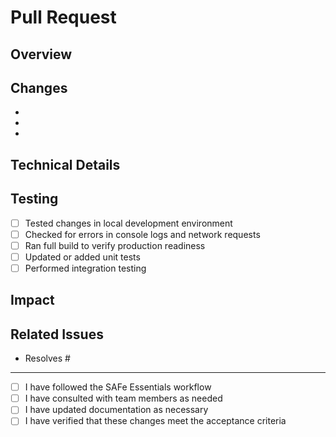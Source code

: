 # Pull Request

## Overview
<!-- Provide a brief description of what this PR does -->

## Changes
<!-- List the specific changes made in this PR -->
- 
- 
- 

## Technical Details
<!-- Explain any technical decisions, trade-offs, or architectural considerations -->

## Testing
<!-- Describe how you tested these changes -->
- [ ] Tested changes in local development environment
- [ ] Checked for errors in console logs and network requests
- [ ] Ran full build to verify production readiness
- [ ] Updated or added unit tests
- [ ] Performed integration testing

## Impact
<!-- Describe the potential impact of these changes on users or other parts of the system -->

## Related Issues
<!-- Link to any related issues -->
- Resolves #

---

<!-- Please ensure your PR follows our contribution guidelines -->
- [ ] I have followed the SAFe Essentials workflow
- [ ] I have consulted with team members as needed
- [ ] I have updated documentation as necessary
- [ ] I have verified that these changes meet the acceptance criteria
